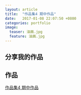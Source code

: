 ```yaml
---
layout: article
title:  "作品集4 期中作品"
date:   2017-01-08 22:07:50 +0800
categories: portfolio
image:
  teaser: 油画.jpg
  feature: 油画.jpg
---
```


## 分享我的作品




## 作品

<a href="https://LuJIAYan.github.io/portfolio/4_qizhong.html" target="_blank">作品集4 期中作品</a>